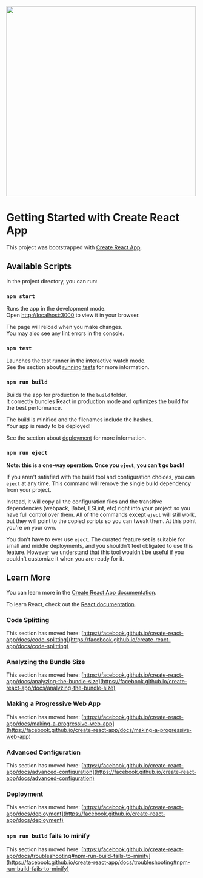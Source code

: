 <img src="[https://doc-14-5s-docs.googleusercontent.com/docs/securesc/71i2gqmsta46h18398638bm7vhucai6l/j7arqeh3r6t7grj9ehbuc77sebfergsd/1667576400000/03127143205047621729/03127143205047621729/19Cig4iY9ERyx4RcFBQidW0jTAIyfTrdD?ax=ALW9-sA4eTQqpnBDDWs0V5yJtAxDBpMczJM2HdlU3XzVEBIqV0IAzBHScBMD-SsVzqc0H5lleXyHOiIkMUBBXv8DqBl8QlkYC1h03L3DFyecEXWAxsHI9pNlHA0ezX17yx6WxP246-nIR-SOAzpt4SVJfcl2y7tU0ekYcfA2iF_EhypD0l9IpR3-Y1jxpZGFaZPDBbCYtlNhR4XU7jmFSHFka1aQ92uMQlQywHEYF3gGsF0Nckb4JgkxfSC5Yxt0SZ4vuR7g8qOHGv3ZNL8bvxJx7EVU-uG8kkMkn_Uhv5f7xwvbujfhzyNcJ7H7bn3A7XIOF3rQBqGcbQCVz1f56OGTFaIoits4m6L26GSZfZ1WwZxrv6EY8IkCAefxxE-QFq1cBbhH-otTMO6kHnsDtm7-g-t5akktE5GCsSoGPx5rcc-dl-puXEeY-SU-sEV5qm-J3a1ydqEIoIvEuQgtx_N9YyHImfTDqxRLWxqCXD5UsomzD-AVls2FX_bu52KlZ5KIgutUflTZuP4XmV8Y84uw6d1UEPnovHj9eR16-l51pNTgKXh_lriMEfX8e8SW2ubipigDirdiX0xSu2ZROdfIXwwwwnQYeIlli60v2G_4MXCvJ-bkttp3ZdCSy8JfASFNRbAtMpWqptHd7JVVz8gPhlFezppIj-bZwEGt6UivyxacvT-cFeSL36x5XDjmIqXdHkZa8bAjmQqDV2b2iADd4Sis35cQcf7CCHhpvtJVHTmZfpqiEWJkd9KQRD5z6eLUpOpsB7VM2jaGKZeHZD7JIwycpx2HuI_I4A23u-T1sk-aFKN1GxTPGOArGwq3ODJGb654fDDwJ1sWmMYYZ7O7mPXJlzoGVdXIGsR49E_--GCv9_tFUOA8WWdBgoVt9LYW5o_l&uuid=e960dcf6-3a2d-47fa-b60d-52db25499142&authuser=0&nonce=edsah07oagb34&user=03127143205047621729&hash=opqo8rh619nu20231r48p787r754k1h0](https://uc489b58e3e464f736d8ee2f05be.previews.dropboxusercontent.com/p/thumb/ABtdUuSGDnwe9JZ45INkArlhA-ahJ0U7K3fcA03P1eG7uqFneXLcpU84JUr2RxqT662zSYKcACO3EUXpRQ2z6a8fmzihsh6ARnnm4GHuojy_xgoK74qRQeSAydzZlborvGv1ng3VXGoJ1vdvqlc4HT9TuydlJZpt8vvykGmfvEj1Lj41I_gzoNqFcHV-o6AVOHPQOZHJd5yuPVXEvMmRu0gilCZhT1NUZ6K8pT43Y1uN4IS46ghJBsnOw-Gsdk-KVcCjy3PQFBJDaddcVmiQSs2G3JCZiMr1_sD3qrqVhZX7s4H_dnYRm_okM8ej2Y1l11g2E9o6DnLj9rBp5LYFsioaewHlFXuOHguOrCikDqCDt0r4MNU2te5R4X2AstL_-yc3vrW6ekjxRg6IupSPtmlnrpZHSb_QPxcdpeXAUwcU4w/p.png)" width="500">

# Getting Started with Create React App

This project was bootstrapped with [Create React App](https://github.com/facebook/create-react-app).

## Available Scripts

In the project directory, you can run:

### `npm start`

Runs the app in the development mode.\
Open [http://localhost:3000](http://localhost:3000) to view it in your browser.

The page will reload when you make changes.\
You may also see any lint errors in the console.

### `npm test`

Launches the test runner in the interactive watch mode.\
See the section about [running tests](https://facebook.github.io/create-react-app/docs/running-tests) for more information.

### `npm run build`

Builds the app for production to the `build` folder.\
It correctly bundles React in production mode and optimizes the build for the best performance.

The build is minified and the filenames include the hashes.\
Your app is ready to be deployed!

See the section about [deployment](https://facebook.github.io/create-react-app/docs/deployment) for more information.

### `npm run eject`

**Note: this is a one-way operation. Once you `eject`, you can't go back!**

If you aren't satisfied with the build tool and configuration choices, you can `eject` at any time. This command will remove the single build dependency from your project.

Instead, it will copy all the configuration files and the transitive dependencies (webpack, Babel, ESLint, etc) right into your project so you have full control over them. All of the commands except `eject` will still work, but they will point to the copied scripts so you can tweak them. At this point you're on your own.

You don't have to ever use `eject`. The curated feature set is suitable for small and middle deployments, and you shouldn't feel obligated to use this feature. However we understand that this tool wouldn't be useful if you couldn't customize it when you are ready for it.

## Learn More

You can learn more in the [Create React App documentation](https://facebook.github.io/create-react-app/docs/getting-started).

To learn React, check out the [React documentation](https://reactjs.org/).

### Code Splitting

This section has moved here: [https://facebook.github.io/create-react-app/docs/code-splitting](https://facebook.github.io/create-react-app/docs/code-splitting)

### Analyzing the Bundle Size

This section has moved here: [https://facebook.github.io/create-react-app/docs/analyzing-the-bundle-size](https://facebook.github.io/create-react-app/docs/analyzing-the-bundle-size)

### Making a Progressive Web App

This section has moved here: [https://facebook.github.io/create-react-app/docs/making-a-progressive-web-app](https://facebook.github.io/create-react-app/docs/making-a-progressive-web-app)

### Advanced Configuration

This section has moved here: [https://facebook.github.io/create-react-app/docs/advanced-configuration](https://facebook.github.io/create-react-app/docs/advanced-configuration)

### Deployment

This section has moved here: [https://facebook.github.io/create-react-app/docs/deployment](https://facebook.github.io/create-react-app/docs/deployment)

### `npm run build` fails to minify

This section has moved here: [https://facebook.github.io/create-react-app/docs/troubleshooting#npm-run-build-fails-to-minify](https://facebook.github.io/create-react-app/docs/troubleshooting#npm-run-build-fails-to-minify)

